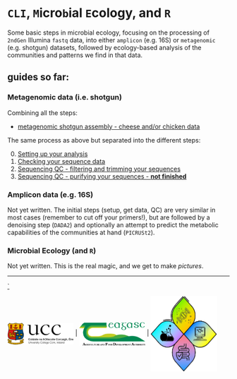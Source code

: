 # `CLI`, `M`icro`b`ial `E`cology, and `R`

Some basic steps in microbial ecology, focusing on the processing of `2ndGen` Illumina `fastq` data, into either `amplicon` (e.g. 16S) or `metagenomic` (e.g. shotgun) datasets, followed by ecology-based analysis of the communities and patterns we find in that data.


## guides so far:

### Metagenomic data (i.e. shotgun)

Combining all the steps:

  * <a href="documents/shotgun_assembly.html">metagenomic shotgun assembly - cheese and/or chicken data </a> 


The same process as above but separated into the different steps:

  0. <a href="/climber/documents/0.setup.html">Setting up your analysis</a>
  1. <a href="/climber/documents/1.checkdata.html">Checking your sequence data</a>
  2. <a href="/climber/documents/2.seqcleaning.html">Sequencing QC - filtering and trimming your sequences</a>
  3. <a href="/climber/documents/3.seqpurity.html">Sequencing QC - purifying your sequences - **not finished**</a>


### Amplicon data (e.g. 16S)

Not yet written. The initial steps (setup, get data, QC) are very similar in most cases (remember to cut off your primers!), but are followed by a denoising step (`DADA2`) and optionally an attempt to predict the metabolic capabilities of the communities at hand (`PICRUSt2`).


### Microbial Ecology (and `R`)

Not yet written. This is the real magic, and we get to make _pictures_.


---
  <a href="documents/climber_todo.html">`</a>

<img src="vis/ucc.png" width="150" align="center" /> | <img src="vis/teag.png" width="150" align="center" /> | <img src="vis/v1group.png" width="150" align="center"/>
